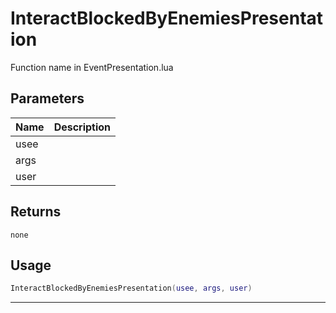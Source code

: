 # InteractBlockedByEnemiesPresentation

Function name in EventPresentation.lua

## Parameters

| Name | Description |
| ---- | ----------- |
| usee |             |
| args |             |
| user |             |

## Returns

`none`

## Usage

```lua
InteractBlockedByEnemiesPresentation(usee, args, user)
```

---
